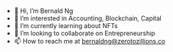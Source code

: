 - 👋 Hi, I’m Bernald Ng
- 👀 I’m interested in Accounting, Blockchain, Capital 
- 🌱 I’m currently learning about NFTs
- 💞️ I’m looking to collaborate on Entrepreneurship 
- 📫 How to reach me at bernaldng@zerotozillions.co

<!---
bernaldoo/bernaldoo is a ✨ special ✨ repository because its `README.md` (this file) appears on your GitHub profile.
You can click the Preview link to take a look at your changes.
--->
